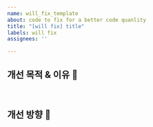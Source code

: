 ```yaml
---
name: will_fix_template
about: code to fix for a better code quanlity
title: "[will fix] title"
labels: will fix
assignees: ''

---
```


## 개선 목적 & 이유 :dart:

<br/>

## 개선 방향 :hammer:

<br/>
